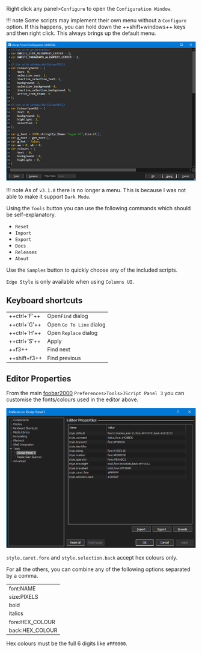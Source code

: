 Right click any panel>`Configure` to open the `Configuration Window`.

!!! note
	Some scripts may implement their own menu without a `Configure` option. If
	this happens, you can hold down the ++shift+windows++ keys and then right
	click. This always brings up the default menu.

![Configuration Window](../images/configuration_window.png)

!!! note
	As of `v3.1.0` there is no longer a menu. This is because I was not able
	to make it support `Dark Mode`.

Using the `Tools` button you can use the following commands which should be
self-explanatory.

- `Reset`
- `Import`
- `Export`
- `Docs`
- `Releases`
- `About`

Use the `Samples` button to quickly choose any of the included scripts.

`Edge Style` is only available when using `Columns UI`.

## Keyboard shortcuts
|||
|---|---|
|++ctrl+'F'++|Open`Find` dialog|
|++ctrl+'G'++|Open `Go To Line` dialog|
|++ctrl+'H'++|Open `Replace` dialog|
|++ctrl+'S'++|Apply|
|++f3++|Find next|
|++shift+f3++|Find previous|

## Editor Properties

From the main [foobar2000](https://foobar2000.org) `Preferences>Tools>JScript Panel 3`
you can customise the fonts/colours used in the editor above.

![Editor Properties](../images/editor_properties.png)

`style.caret.fore` and `style.selection.back` accept hex colours only.

For all the others, you can combine any of the following options
separated by a comma.

||
|---|
|font:NAME|
|size:PIXELS|
|bold|
|italics|
|fore:HEX_COLOUR|
|back:HEX_COLOUR|

Hex colours must be the full 6 digits like `#FF0000`.
